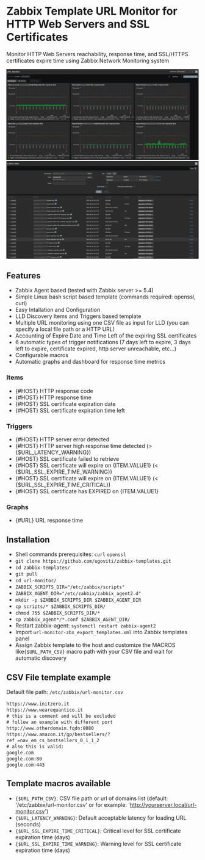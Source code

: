 # Zabbix Template URL Monitor for HTTP Web Servers and SSL Certificates
Monitor HTTP Web Servers reachability, response time, and SSL/HTTPS certificates expire time using Zabbix Network Monitoring system

![URL Monitor Dashboard](url-monitor-dashboard.png)
![URL Monitor Latest Data](url-monitor-latestdata.png)

## Features
- Zabbix Agent based (tested with Zabbix server >= 5.4)
- Simple Linux bash script based template (commands required: openssl, curl)
- Easy Intallation and Configuration
- LLD Discovery Items and Triggers based template
- Multiple URL monitoring using one CSV file as input for LLD (you can specify a local file path or a HTTP URL)
- Accounting of Expire Date and Time Left of the expiring SSL certificates
- 6 automatic types of trigger notifications (7 days left to expire, 3 days left to expire, certificate expired, http server unreachable, etc...)
- Configurable macros
- Automatic graphs and dashboard for response time metrics

### Items
- {#HOST} HTTP response code
- {#HOST} HTTP response time
- {#HOST} SSL certificate expiration date
- {#HOST} SSL certificate expiration time left

### Triggers
- {#HOST} HTTP server error detected
- {#HOST} HTTP server high response time detected (> {$URL_LATENCY_WARNING})
- {#HOST} SSL certificate failed to retrieve
- {#HOST} SSL certificate will expire on {ITEM.VALUE1} (< {$URL_SSL_EXPIRE_TIME_WARNING})
- {#HOST} SSL certificate will expire on {ITEM.VALUE1} (< {$URL_SSL_EXPIRE_TIME_CRITICAL})
- {#HOST} SSL certificate has EXPIRED on {ITEM.VALUE1}

### Graphs
- {#URL} URL response time

## Installation
- Shell commands prerequisites: `curl` `openssl`
- `git clone https://github.com/ugoviti/zabbix-templates.git`
- `cd zabbix-templates/`
- `git pull`
- `cd url-monitor/`
- `ZABBIX_SCRIPTS_DIR="/etc/zabbix/scripts"`
- `ZABBIX_AGENT_DIR="/etc/zabbix/zabbix_agent2.d"`
- `mkdir -p $ZABBIX_SCRIPTS_DIR $ZABBIX_AGENT_DIR`
- `cp scripts/* $ZABBIX_SCRIPTS_DIR/`
- `chmod 755 $ZABBIX_SCRIPTS_DIR/*`
- `cp zabbix_agent*/*.conf $ZABBIX_AGENT_DIR/`
- Restart zabbix-agent: `systemctl restart zabbix-agent2`
- Import `url-monitor-zbx_export_templates.xml` into Zabbix templates panel
- Assign Zabbix template to the host and customize the MACROS like`{$URL_PATH_CSV}` macro path with your CSV file and wait for automatic discovery

## CSV File template example

Default file path: `/etc/zabbix/url-monitor.csv`
```
https://www.initzero.it
https://www.wearequantico.it
# this is a comment and will be excluded
# follow an example with different port
http://www.otherdomain.fqdn:8080
https://www.amazon.it/gp/bestsellers/?ref_=nav_em_cs_bestsellers_0_1_1_2
# also this is valid:
google.com
google.com:80
google.com:443
```

## Template macros available
- `{$URL_PATH_CSV}`: CSV file path or url of domains list (default: '/etc/zabbix/url-monitor.csv' or for example: 'http://yourserver.local/url-monitor.csv')
- `{$URL_LATENCY_WARNING}`: Default acceptable latency for loading URL (seconds)
- `{$URL_SSL_EXPIRE_TIME_CRITICAL}`: Critical level for SSL certificate expiration time (days)
- `{$URL_SSL_EXPIRE_TIME_WARNING}`: Warning level for SSL certificate expiration time (days)
